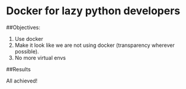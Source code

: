 # Docker for lazy python developers

##Objectives:

1. Use docker
1. Make it look like we are not using docker (transparency wherever possible).
1. No more virtual envs

##Results

All achieved!
